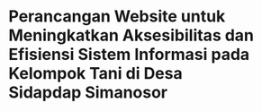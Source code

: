 # Perancangan Website untuk Meningkatkan Aksesibilitas dan Efisiensi Sistem Informasi pada Kelompok Tani di Desa Sidapdap Simanosor

